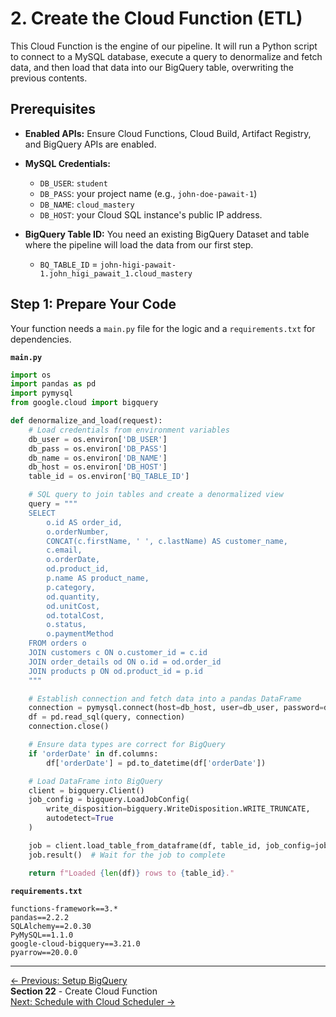 # 2. Create the Cloud Function (ETL)

This Cloud Function is the engine of our pipeline. It will run a Python script to connect to a MySQL database, execute a query to denormalize and fetch data, and then load that data into our BigQuery table, overwriting the previous contents.

## Prerequisites

*   **Enabled APIs:** Ensure Cloud Functions, Cloud Build, Artifact Registry, and BigQuery APIs are enabled.
*   **MySQL Credentials:**
    *   `DB_USER`: `student`
    *   `DB_PASS`: your project name (e.g., `john-doe-pawait-1`)
    *   `DB_NAME`: `cloud_mastery`
    *   `DB_HOST`: your Cloud SQL instance's public IP address.
*   **BigQuery Table ID:** You need an existing BigQuery Dataset and table where the pipeline will load the data from our first step.

    * `BQ_TABLE_ID` = `john-higi-pawait-1.john_higi_pawait_1.cloud_mastery`

## Step 1: Prepare Your Code

Your function needs a `main.py` file for the logic and a `requirements.txt` for dependencies.

**`main.py`**
```python
import os
import pandas as pd
import pymysql
from google.cloud import bigquery

def denormalize_and_load(request):
    # Load credentials from environment variables
    db_user = os.environ['DB_USER']
    db_pass = os.environ['DB_PASS']
    db_name = os.environ['DB_NAME']
    db_host = os.environ['DB_HOST']
    table_id = os.environ['BQ_TABLE_ID']

    # SQL query to join tables and create a denormalized view
    query = """
    SELECT
        o.id AS order_id,
        o.orderNumber,
        CONCAT(c.firstName, ' ', c.lastName) AS customer_name,
        c.email,
        o.orderDate,
        od.product_id,
        p.name AS product_name,
        p.category,
        od.quantity,
        od.unitCost,
        od.totalCost,
        o.status,
        o.paymentMethod
    FROM orders o
    JOIN customers c ON o.customer_id = c.id
    JOIN order_details od ON o.id = od.order_id
    JOIN products p ON od.product_id = p.id
    """

    # Establish connection and fetch data into a pandas DataFrame
    connection = pymysql.connect(host=db_host, user=db_user, password=db_pass, database=db_name, port=3306)
    df = pd.read_sql(query, connection)
    connection.close()

    # Ensure data types are correct for BigQuery
    if 'orderDate' in df.columns:
        df['orderDate'] = pd.to_datetime(df['orderDate'])

    # Load DataFrame into BigQuery
    client = bigquery.Client()
    job_config = bigquery.LoadJobConfig(
        write_disposition=bigquery.WriteDisposition.WRITE_TRUNCATE,
        autodetect=True
    )

    job = client.load_table_from_dataframe(df, table_id, job_config=job_config)
    job.result()  # Wait for the job to complete

    return f"Loaded {len(df)} rows to {table_id}."
```

**`requirements.txt`**
```text
functions-framework==3.*
pandas==2.2.2
SQLAlchemy==2.0.30
PyMySQL==1.1.0
google-cloud-bigquery==3.21.0
pyarrow==20.0.0
```


---

<div class="page-nav">
  <div class="nav-item">
    <a href="../data-pipeline-setup-bigquery/" class="btn-secondary">← Previous: Setup BigQuery</a>
  </div>
  <div class="nav-item">
    <span><strong>Section 22</strong>  - Create Cloud Function</span>
  </div>
  <div class="nav-item">
<a href="../data-pipeline-schedule-job/" class="btn-primary">Next: Schedule with Cloud Scheduler →</a>
</div>
</div>